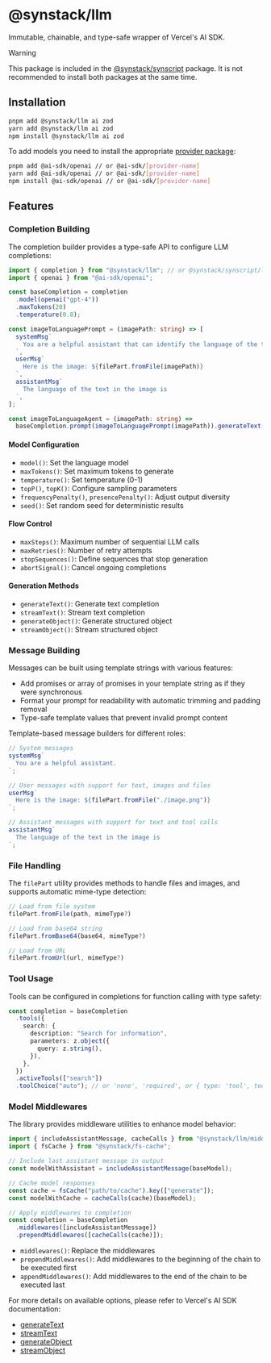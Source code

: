 # @synstack/llm

Immutable, chainable, and type-safe wrapper of Vercel's AI SDK.

> [!WARNING]
> This package is included in the [@synstack/synscript](https://github.com/pAIrprogio/synscript) package. It is not recommended to install both packages at the same time.

## Installation

```bash
pnpm add @synstack/llm ai zod
yarn add @synstack/llm ai zod
npm install @synstack/llm ai zod
```

To add models you need to install the appropriate [provider package](https://sdk.vercel.ai/providers/ai-sdk-providers):

```bash
pnpm add @ai-sdk/openai // or @ai-sdk/[provider-name]
yarn add @ai-sdk/openai // or @ai-sdk/[provider-name]
npm install @ai-sdk/openai // or @ai-sdk/[provider-name]
```

## Features

### Completion Building

The completion builder provides a type-safe API to configure LLM completions:

```ts
import { completion } from "@synstack/llm"; // or @synstack/synscript/llm
import { openai } from "@ai-sdk/openai";

const baseCompletion = completion
  .model(openai("gpt-4"))
  .maxTokens(20)
  .temperature(0.8);

const imageToLanguagePrompt = (imagePath: string) => [
  systemMsg`
    You are a helpful assistant that can identify the language of the text in the image.
  `,
  userMsg`
    Here is the image: ${filePart.fromFile(imagePath)}
  `,
  assistantMsg`
    The language of the text in the image is
  `,
];

const imageToLanguageAgent = (imagePath: string) =>
  baseCompletion.prompt(imageToLanguagePrompt(imagePath)).generateText();
```

#### Model Configuration

- `model()`: Set the language model
- `maxTokens()`: Set maximum tokens to generate
- `temperature()`: Set temperature (0-1)
- `topP()`, `topK()`: Configure sampling parameters
- `frequencyPenalty()`, `presencePenalty()`: Adjust output diversity
- `seed()`: Set random seed for deterministic results

#### Flow Control

- `maxSteps()`: Maximum number of sequential LLM calls
- `maxRetries()`: Number of retry attempts
- `stopSequences()`: Define sequences that stop generation
- `abortSignal()`: Cancel ongoing completions

#### Generation Methods

- `generateText()`: Generate text completion
- `streamText()`: Stream text completion
- `generateObject()`: Generate structured object
- `streamObject()`: Stream structured object

### Message Building

Messages can be built using template strings with various features:

- Add promises or array of promises in your template string as if they were synchronous
- Format your prompt for readability with automatic trimming and padding removal
- Type-safe template values that prevent invalid prompt content

Template-based message builders for different roles:

```ts
// System messages
systemMsg`
  You are a helpful assistant.
`;

// User messages with support for text, images and files
userMsg`
  Here is the image: ${filePart.fromFile("./image.png")}
`;

// Assistant messages with support for text and tool calls
assistantMsg`
  The language of the text in the image is
`;
```

### File Handling

The `filePart` utility provides methods to handle files and images, and supports automatic mime-type detection:

```ts
// Load from file system
filePart.fromFile(path, mimeType?)

// Load from base64 string
filePart.fromBase64(base64, mimeType?)

// Load from URL
filePart.fromUrl(url, mimeType?)
```

### Tool Usage

Tools can be configured in completions for function calling with type safety:

```ts
const completion = baseCompletion
  .tools({
    search: {
      description: "Search for information",
      parameters: z.object({
        query: z.string(),
      }),
    },
  })
  .activeTools(["search"])
  .toolChoice("auto"); // or 'none', 'required', or { type: 'tool', toolName: 'search' }
```

### Model Middlewares

The library provides middleware utilities to enhance model behavior:

```ts
import { includeAssistantMessage, cacheCalls } from "@synstack/llm/middleware";
import { fsCache } from "@synstack/fs-cache";

// Include last assistant message in output
const modelWithAssistant = includeAssistantMessage(baseModel);

// Cache model responses
const cache = fsCache("path/to/cache").key(["generate"]);
const modelWithCache = cacheCalls(cache)(baseModel);

// Apply middlewares to completion
const completion = baseCompletion
  .middlewares([includeAssistantMessage])
  .prependMiddlewares([cacheCalls(cache)]);
```

- `middlewares()`: Replace the middlewares
- `prependMiddlewares()`: Add middlewares to the beginning of the chain to be executed first
- `appendMiddlewares()`: Add middlewares to the end of the chain to be executed last

For more details on available options, please refer to Vercel's AI SDK documentation:

- [generateText](https://sdk.vercel.ai/docs/reference/ai-sdk-core/generate-text)
- [streamText](https://sdk.vercel.ai/docs/reference/ai-sdk-core/stream-text)
- [generateObject](https://sdk.vercel.ai/docs/reference/ai-sdk-core/generate-object)
- [streamObject](https://sdk.vercel.ai/docs/reference/ai-sdk-core/stream-object)

